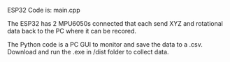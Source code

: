 ESP32 Code is: main.cpp

The ESP32 has 2 MPU6050s connected that each send XYZ and rotational data back to the PC where it can be recored.

The Python code is a PC GUI to monitor and save the data to a .csv.  Download and run the .exe in /dist folder to collect data.
